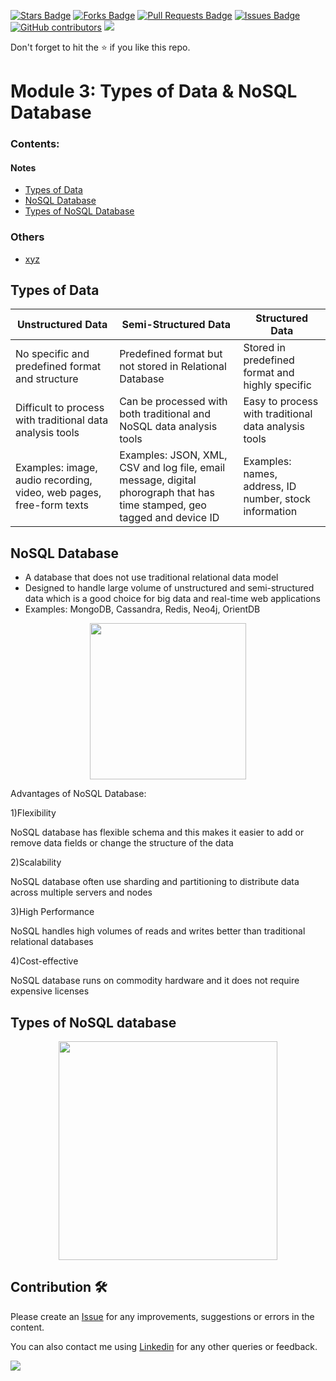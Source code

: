<a href="https://github.com/drshahizan/special-topic-data-engineering/stargazers"><img src="https://img.shields.io/github/stars/drshahizan/special-topic-data-engineering" alt="Stars Badge"/></a>
<a href="https://github.com/drshahizan/special-topic-data-engineering/network/members"><img src="https://img.shields.io/github/forks/drshahizan/special-topic-data-engineering" alt="Forks Badge"/></a>
<a href="https://github.com/drshahizan/special-topic-data-engineering/pulls"><img src="https://img.shields.io/github/issues-pr/drshahizan/special-topic-data-engineering" alt="Pull Requests Badge"/></a>
<a href="https://github.com/drshahizan/special-topic-data-engineering/issues"><img src="https://img.shields.io/github/issues/drshahizan/special-topic-data-engineering" alt="Issues Badge"/></a>
<a href="https://github.com/drshahizan/special-topic-data-engineering/graphs/contributors"><img alt="GitHub contributors" src="https://img.shields.io/github/contributors/drshahizan/special-topic-data-engineering?color=2b9348"></a>
![](https://visitor-badge.glitch.me/badge?page_id=drshahizan/special-topic-data-engineering)

Don't forget to hit the :star: if you like this repo.

<!---
Module X: XXX

Group XXXX
1. XXXX
2. XXXX
3. XXXX
4. XXXX

-->

# Module 3: Types of Data & NoSQL Database

### Contents:
#### Notes
- [Types of Data](#types-of-data)
- [NoSQL Database](#NoSQL-database)
- [Types of NoSQL Database](#types-of-NoSQL-database)

### Others
- [xyz](https://utm.my)


## Types of Data
| Unstructured Data | Semi-Structured Data | Structured Data |
| ----------------- | -------------------- | ------------------ |
| No specific and predefined format and structure | Predefined format but not stored in Relational Database | Stored in predefined format and highly specific |
| Difficult to process with traditional data analysis tools | Can be processed with both traditional and NoSQL data analysis tools | Easy to process with traditional data analysis tools |
| Examples: image, audio recording, video, web pages, free-form texts | Examples: JSON, XML, CSV and log file, email message, digital phorograph that has time stamped, geo tagged and device ID | Examples: names, address, ID number, stock information |

## NoSQL Database
* A database that does not use traditional relational data model
* Designed to handle large volume of unstructured and semi-structured data which is a good choice for big data and real-time web applications
* Examples: MongoDB, Cassandra, Redis, Neo4j, OrientDB

<div align="center"><img src="https://ares.decipherzone.com/blog-manager/uploads/ckeditor_Top%2010%20NoSQL%20Databases%20in%202022.png" height="250"
                         ></div>

Advantages of NoSQL Database:

1)Flexibility

NoSQL database has flexible schema and this makes it easier to add or remove data fields or change the structure of the data

2)Scalability

NoSQL database often use sharding and partitioning to distribute data across multiple servers and nodes

3)High Performance

NoSQL handles high volumes of reads and writes better than traditional relational databases

4)Cost-effective

NoSQL database runs on commodity hardware and it does not require expensive licenses

## Types of NoSQL database

<div align="center"><img src="[https://ares.decipherzone.com/blog-manager/uploads/ckeditor_Top%2010%20NoSQL%20Databases%20in%202022.png](https://raw.githubusercontent.com/SupaeroDataScience/OBD/master/src/reveal/static/img/NoSQL-Database-Types.jpg)" height="350"
                         ></div>



## Contribution 🛠️
Please create an [Issue](https://github.com/drshahizan/special-topic-data-engineering/issues) for any improvements, suggestions or errors in the content.

You can also contact me using [Linkedin](https://www.linkedin.com/in/drshahizan/) for any other queries or feedback.

![](https://visitor-badge.glitch.me/badge?page_id=drshahizan)


